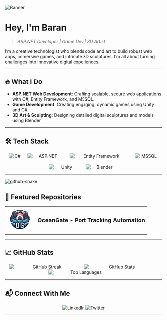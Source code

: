 ![Banner](https://media4.giphy.com/media/v1.Y2lkPTc5MGI3NjExZmQxMTdoYzlxYnVtaHQ3YXY5b3pjM2FoNDNlaDY5aGNxdHZ3MXBvMSZlcD12MV9pbnRlcm5hbF9naWZfYnlfaWQmY3Q9Zw/26tn33aiTi1jkl6H6/giphy.gif)

# Hey, I'm **Baran**
> *ASP.NET Developer | Game Dev | 3D Artist*

I’m a creative technologist who blends code and art to build robust web apps, immersive games, and intricate 3D sculptures. I’m all about turning challenges into innovative digital experiences.

---

## 🔥 What I Do
- **ASP.NET Web Development**: Crafting scalable, secure web applications with C#, Entity Framework, and MSSQL.
- **Game Development**: Creating engaging, dynamic games using Unity and C#.
- **3D Art & Sculpting**: Designing detailed digital sculptures and models using Blender 

---

## 🛠 Tech Stack
<div align="center">
  <div style="display: flex; justify-content: center; flex-wrap: wrap; gap: 20px;">
    <img src="https://img.shields.io/badge/C%23-239120?style=flat-square&logo=csharp&logoColor=white" alt="C#" width="40" />
    <img src="https://img.shields.io/badge/ASP.NET-5C2D91?style=flat-square&logo=dotnet&logoColor=white" alt="ASP.NET" width="115" />
    <img src="https://img.shields.io/badge/Entity%20Framework-512BD4?style=flat-square&logo=dotnet&logoColor=white" alt="Entity Framework" width="190" />
    <img src="https://img.shields.io/badge/MSSQL-CC2927?style=flat-square&logo=microsoftsqlserver&logoColor=white" alt="MSSQL" width="75" />
    <img src="https://img.shields.io/badge/Unity-000000?style=flat-square&logo=unity&logoColor=white" alt="Unity" width="100" />
    <img src="https://img.shields.io/badge/Blender-F5792A?style=flat-square&logo=blender&logoColor=white" alt="Blender" width="105" />
  </div>
</div>


---

<picture>
  <source media="(prefers-color-scheme: dark)" srcset="https://raw.githubusercontent.com/tobiasmeyhoefer/tobiasmeyhoefer/output/github-snake-dark.svg" />
  <source media="(prefers-color-scheme: light)" srcset="https://raw.githubusercontent.com/tobiasmeyhoefer/tobiasmeyhoefer/output/github-snake.svg" />
  <img alt="github-snake" src="https://raw.githubusercontent.com/tobiasmeyhoefer/tobiasmeyhoefer/output/github-snake.svg" />
</picture>



## 🚀 Featured Repositories

<table style="border-collapse: collapse; border: none;">
  <tr>
    <td style="vertical-align: middle; padding-right: 10px; border: none;">
      <a href="https://github.com/baransaglam/OceanGate-Port-Tracking-Automation">
        <img src="https://github.com/baransaglam/baransaglam/raw/main/brnIMAGES/OG1.png" width="80" height="80" alt="OceanGate Logo" style="border-radius: 8px;">
      </a>
    </td>
    <td style="vertical-align: middle; border: none;">
      <span style="font-size: 18px; font-weight: bold;">OceanGate - Port Tracking Automation</span>
    </td>
  </tr>
</table>









---

## 📈 GitHub Stats

<div align="center">
  <!-- Streak Stats -->
  <img src="https://github-readme-streak-stats.herokuapp.com/?user=baransaglam&theme=tokyonight" alt="GitHub Streak" width="45%" style="display:inline-block; margin-right: 10px;" />

  <!-- General GitHub Stats -->
  <img src="https://github-readme-stats.vercel.app/api?username=baransaglam&show_icons=true&theme=tokyonight" alt="GitHub Stats" width="45%" style="display:inline-block; margin-right: 10px;" />

  <!-- Top Languages -->
  <img src="https://github-readme-stats.vercel.app/api/top-langs/?username=baransaglam&layout=compact&theme=tokyonight" alt="Top Languages" width="45%" style="display:inline-block;" />
</div>

---

## 📬 Connect With Me

<div align="center">
  <a href="https://www.linkedin.com/in/yusuf-baran-sağlam-2a10302a7" target="_blank">
    <img src="https://img.shields.io/badge/LinkedIn-0077B5?style=flat-square&logo=linkedin&logoColor=white" alt="LinkedIn"/>
  </a>
  <a href="https://twitter.com/baransaglam" target="_blank">
    <img src="https://img.shields.io/badge/Twitter-1DA1F2?style=flat-square&logo=twitter&logoColor=white" alt="Twitter"/>
  </a>
</div>

---

